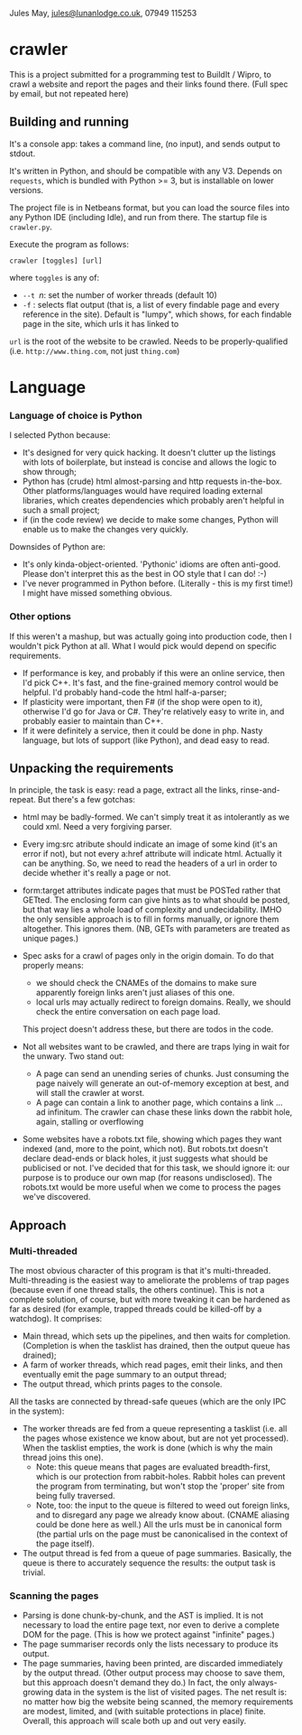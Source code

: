 Jules May, jules@lunanlodge.co.uk, 07949 115253

# crawler
This is a project submitted for a programming test to BuildIt / Wipro, to crawl a website and report the pages and their links found there.  (Full spec by email, but not repeated here)

## Building and running

It's a console app: takes a command line, (no input), and sends output to stdout.

It's written in Python, and should be compatible with any V3.  Depends on `requests`, which is bundled with Python >= 3, but is installable on lower versions.

The project file is in Netbeans format, but you can load the source files into any Python IDE (including Idle), and run from there.  The startup file is `crawler.py`.

Execute the program as follows:

    crawler [toggles] [url]
where `toggles` is any of:

* `--t `_n_: set the number of worker threads (default 10)
* `-f` : selects flat output (that is, a list of every findable page and every reference in the site).  Default is "lumpy", which shows, for each findable page in the site, which urls it has linked to

`url` is the root of the website to be crawled.  Needs to be properly-qualified (i.e. `http://www.thing.com`, not just `thing.com`)

# Language
### Language of choice is Python

I selected Python because:

* It's designed for very quick hacking.  It doesn't clutter up the listings with lots of boilerplate, but instead is concise and allows the logic to show through;
* Python has (crude) html almost-parsing and http requests in-the-box.  Other platforms/languages would have required loading external libraries, which creates dependencies which probably aren't helpful in such a small project;
* if (in the code review) we decide to make some changes, Python will enable us to make the changes very quickly.

Downsides of Python are:

* It's only kinda-object-oriented.  'Pythonic' idioms are often anti-good.  Please don't interpret this as the best in OO style that I can do! :-)
* I've never programmed in Python before.  (Literally - this is my first time!) I might have missed something obvious.

### Other options
If this weren't a mashup, but was actually going into production code, then I wouldn't pick Python at all.  What I would pick would depend on specific requirements.

* If performance is key, and probably if this were an online service, then I'd pick C++.  It's fast, and the fine-grained memory control would be helpful.  I'd probably hand-code the html half-a-parser;
* If plasticity were important, then F# (if the shop were open to it), otherwise I'd go for Java or C#.  They're relatively easy to write in, and probably easier to maintain than C++.
* If it were definitely a service, then it could be done in php.  Nasty language, but lots of support (like Python), and dead easy to read.

## Unpacking the requirements
In principle, the task is easy: read a page, extract all the links, rinse-and-repeat.  But there's a few gotchas:

* html may be badly-formed.  We can't simply treat it as intolerantly as we could xml.  Need a very forgiving parser.
* Every img:src atribute should indicate an image of some kind (it's an error if not), but not every a:href attribute will indicate html.  Actually it can be anything.  So, we need to read the headers of a url in order to decide whether it's really a page or not.
* form:target attributes indicate pages that must be POSTed rather that GETted.  The enclosing form can give hints as to what should be posted, but that way lies a whole load of complexity and undecidability.   IMHO the only sensible approach is to fill in forms manually, or ignore them altogether.  This ignores them.  (NB, GETs with parameters are treated as unique pages.)
* Spec asks for a crawl of pages only in the origin domain.  To do that properly means:
  * we should check the CNAMEs of the domains to make sure apparently foreign links aren't just aliases of this one.
  * local urls may actually redirect to foreign domains.  Really, we should check the entire conversation on each page load. 

  This project doesn't address these, but there are todos in the code.

* Not all websites want to be crawled, and there are traps lying in wait for the unwary.  Two stand out:
  * A page can send an unending series of chunks.  Just consuming the page naively will generate an out-of-memory exception at best, and will stall the crawler at worst.
  * A page can contain a link to another page, which contains a link ... ad infinitum.  The crawler can chase these links down the rabbit hole, again, stalling or overflowing
* Some websites have a robots.txt file, showing which pages they want indexed (and, more to the point, which not).   But robots.txt doesn't declare dead-ends or black holes, it just suggests what should be publicised or not.  I've decided that for this task, we should ignore it: our purpose is to produce our own map (for reasons undisclosed). The robots.txt would be more useful when we come to process the pages we've discovered.

## Approach
### Multi-threaded
The most obvious character of this program is that it's multi-threaded.  Multi-threading is the easiest way to ameliorate the problems of trap pages (because even if one thread stalls, the others continue).  This is not a complete solution, of course, but with more tweaking it can be hardened as far as desired (for example, trapped threads could be killed-off by a watchdog).  It comprises:

* Main thread, which sets up the pipelines, and then waits for completion. (Completion is when the tasklist has drained, then the output queue has drained);
* A farm of worker threads, which read pages, emit their links, and then eventually emit the page summary to an output thread;
* The output thread, which prints pages to the console.

All the tasks are connected by thread-safe queues (which are the only IPC in the system):

* The worker threads are fed from a queue representing a tasklist (i.e. all the pages whose existence we know about, but are not yet processed).  When the tasklist empties, the work is done (which is why the main thread joins this one).
  * Note: this queue means that pages are evaluated breadth-first, which is our protection from rabbit-holes.  Rabbit holes can prevent the program from terminating, but won't stop the 'proper' site from being fully traversed.
  * Note, too: the input to the queue is filtered to weed out foreign links, and to disregard any page we already know about. (CNAME aliasing could be done here as well.)  All the urls must be in canonical form (the partial urls on the page must be canonicalised in the context of the page itself).
* The output thread is fed from a queue of page summaries.  Basically, the queue is there to accurately sequence the results: the output task is trivial.

### Scanning the pages
* Parsing is done chunk-by-chunk, and the AST is implied.  It is not necessary to load the entire page text, nor even to derive a complete DOM for the page. (This is how we protect against "infinite" pages.)
* The page summariser records only the lists necessary to produce its output.
* The page summaries, having been printed, are discarded immediately by the output thread.  (Other output process may choose to save them, but this approach doesn't demand they do.)
In fact, the only always-growing data in the system is the list of visited pages.  The net result is: no matter how big the website being scanned,  the memory requirements are modest, limited, and (with suitable protections in place) finite.  Overall, this approach will scale both up and out very easily.
